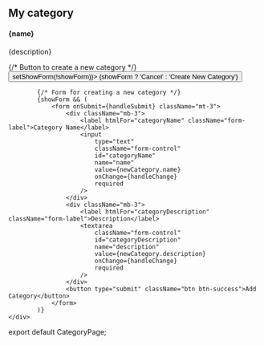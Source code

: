 <div>
      <h2>My category</h2>
      <div class="card">
        <div class="card-body">
          <h4 class="card-title">{name}</h4>
          <p class="card-text">{description}</p>
        </div>
      </div>
      {/* Button to create a new category */}
      <button className="btn btn-primary mt-3" onClick={() => setShowForm(!showForm)}>
                {showForm ? 'Cancel' : 'Create New Category'}
            </button>

            {/* Form for creating a new category */}
            {showForm && (
                <form onSubmit={handleSubmit} className="mt-3">
                    <div className="mb-3">
                        <label htmlFor="categoryName" className="form-label">Category Name</label>
                        <input
                            type="text"
                            className="form-control"
                            id="categoryName"
                            name="name"
                            value={newCategory.name}
                            onChange={handleChange}
                            required
                        />
                    </div>
                    <div className="mb-3">
                        <label htmlFor="categoryDescription" className="form-label">Description</label>
                        <textarea
                            className="form-control"
                            id="categoryDescription"
                            name="description"
                            value={newCategory.description}
                            onChange={handleChange}
                            required
                        />
                    </div>
                    <button type="submit" className="btn btn-success">Add Category</button>
                </form>
            )}
    </div>


export default CategoryPage;